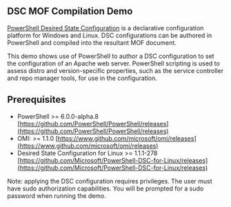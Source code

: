 ## DSC MOF Compilation Demo

[PowerShell Desired State Configuration](https://docs.microsoft.com/powershell/dsc/overview) is a declarative configuration platform for Windows and Linux. DSC configurations can be authored in PowerShell and compiled into the resultant MOF document. 

This demo shows use of PowerShell to author a DSC configuration to set the configuration of an Apache web server. PowerShell scripting is used to assess distro and version-specific properties, such as the service controller and repo manager tools, for use in the configuration. 

## Prerequisites ##
- PowerShell >= 6.0.0-alpha.8 [https://github.com/PowerShell/PowerShell/releases](https://github.com/PowerShell/PowerShell/releases)
- OMI: >= 1.1.0  [https://www.github.com/microsoft/omi/releases](https://www.github.com/microsoft/omi/releases)
- Desired State Configuration for Linux >= 1.1.1-278 [https://github.com/Microsoft/PowerShell-DSC-for-Linux/releases](https://github.com/Microsoft/PowerShell-DSC-for-Linux/releases)

Note: applying the DSC configuration requires privileges. The user must have sudo authorization capabilities. You will be prompted for a sudo password when running the demo. 
